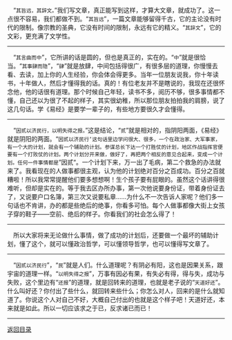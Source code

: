 &emsp;“``其旨远，其辞文。``”我们写文章，真正能写到这样，才算大文章，就成功了。这一点很不容易，我们都做不到。“``其旨远``”，一篇文章能够留得千古，它的主论没有时代的限制。像宗教的圣典，它没有时间的限制，永远有它的精义。“``其辞文``”，它的文彩，更充满了文学性。
___
&emsp;“``其言曲而中``”，它所讲的话是圆的，但也是真正的，实在的。“``中``”就是很恰当。“``其事肆而隐``”，“``肆``”就是放肆，中间包括得很广，有很多层的道理，你慢慢去看、去读，加上你的人生经验，你会体会得更多。当年一位朋友说我，你十年读书，十年做人，然后才懂得我的话。真的！有位老友并不是瞎说的，我现在还很怀念他，他的话很有道理。那个时候自己年轻，读书不多，阅历不够，很多事情都不懂，自己还以为很了不起的样子，其实很幼稚，所以那位朋友拍拍我的肩膀，说了这几句话。学《易经》是要学一辈子的，有些地方要很久才会懂得。
___
&emsp;“``因贰以济民行，以明失得之报。``”这是结论，“``贰``”就是相对的，指阴阳两面，《易经》就是阴阳的两面。“``因贰以济民行‘这句话里边学问很大、很多，一个在政治家、大军事家，有一个大的计划，就会有一个辅助的计划。参谋总长下达一个打胜仗的计划，地区作战指挥官便要有一个打败仗的计划。两个计划分开来做，做好了，再把两个相反的意见合起来，变成一个计划。任何一件事情都是``”因贰“。一个计划下来，万一出了毛病，第二个救急的办法就来了。我看现在的人做事都很主观，认为他的计划绝对百分之百成功。百分之百就糟啦！所以我常常提醒他们要多想想啊！生个孩子要有屁眼的。虽然这个话讲得很难听，但却是实在的。等于我去区办所办事，第一次他说要身份证，带着身份证去了，又说要户口名簿，第三次又说要私章……为什么不一次告诉人家呢？他们多一句话也不肯讲，办的都是些绝后的绝事，你看多可怕。每个人做事都像大街上女孩子穿的鞋子——空前、绝后的样子。你看我们的社会怎么得了！
___
&emsp;所以大家将来无论做什么事情，做了成功的计划后，还要做一个最坏的辅助计划，懂了这个，就可以懂政治哲学，可以懂领导哲学，也可以懂得写文章了。
___
&emsp;“``因贰以济民行``”，“``民``”就是人们。什么道理呢？有阴必有阳，这也是因果关系，跟宇宙的道理一样。“``以明失得之报``”，万事有因必有果，有失必有得，得与失，成功与失败，这个里边有“``还报``”的道理，就是回转来的道理，也就是老子说的“``天道好还``”。什么叫好还？你付出了些什么，就回转来些什么；你怎么对人，回来的是什么就知道了。你说这个人对自己不好，大概自己付出的也就是这个样子吧！天道好还，本来就是如此。所以一切应该求之于已，反求诸已而已！
___
[返回目录](../../master/README.md#目录)